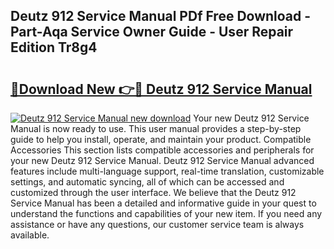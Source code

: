 ## Deutz 912 Service Manual PDf Free Download - Part-Aqa Service Owner Guide - User Repair Edition Tr8g4

# <h2><a href="http://bc81078.oget.top/?id=Deutz+912+Service+Manual">🔗Download New 👉🔴 Deutz 912 Service Manual</a></h2>

[![Deutz 912 Service Manual new download](https://i.imgur.com/5g1atiW.png)](http://bc81078.oget.top/?id=Deutz+912+Service+Manual)
Your new Deutz 912 Service Manual is now ready to use. This user manual provides a step-by-step guide to help you install, operate, and maintain your product. Compatible Accessories This section lists compatible accessories and peripherals for your new Deutz 912 Service Manual. Deutz 912 Service Manual advanced features include multi-language support, real-time translation, customizable settings, and automatic syncing, all of which can be accessed and customized through the user interface. We believe that the Deutz 912 Service Manual has been a detailed and informative guide in your quest to understand the functions and capabilities of your new item. If you need any assistance or have any questions, our customer service team is always available.
